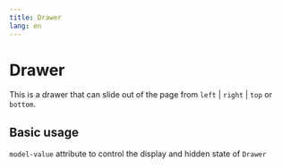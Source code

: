 ```yaml
---
title: Drawer
lang: en
---
```


<script setup lang="ts">

</script>

# Drawer

This is a drawer that can slide out of the page from ```left``` | ```right``` | ```top``` or ```bottom```.


## Basic usage

```model-value``` attribute to control the display and hidden state of ```Drawer```

<demo src="../../../example/drawer/base.vue" />




